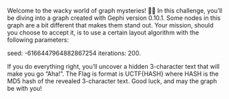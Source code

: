 Welcome to the wacky world of graph mysteries! 🕵️‍♂️ In this challenge, you’ll be diving into a graph created with Gephi version 0.10.1. Some nodes in this graph are a bit different that makes them stand out. Your mission, should you choose to accept it, is to use a certain layout algorithm with the following parameters:

seed: -6166447964882867254
iterations: 200.

If you do everything right, you’ll uncover a hidden 3-character text that will make you go “Aha!”. The Flag is format is UCTF{HASH} where HASH is the MD5 hash of the revealed 3-character text. Good luck, and may the graph be with you!
